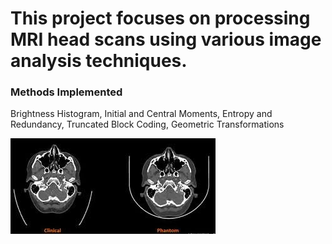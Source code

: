 # This project focuses on processing MRI head scans using various image analysis techniques.

### Methods Implemented

Brightness Histogram, 
Initial and Central Moments, 
Entropy and Redundancy, 
Truncated Block Coding, 
Geometric Transformations

![MRI Scan Example](cv-foto.jpg)
